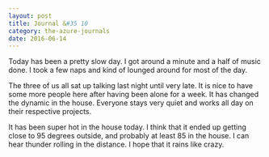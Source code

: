 ```yaml
---
layout: post
title: Journal &#35 10
category: the-azure-journals
date: 2016-06-14
---
```

Today has been a pretty slow day. I got around a minute and a half of music done. I took a few naps and kind of lounged around for most of the day.

The three of us all sat up talking last night until very late. It is nice to have some more people here after having been alone for a week. It has changed the dynamic in the house. Everyone stays very quiet and works all day on their respective projects.

It has been super hot in the house today. I think that it ended up getting close to 95 degrees outside, and probably at least 85 in the house. I can hear thunder rolling in the distance. I hope that it rains like crazy.